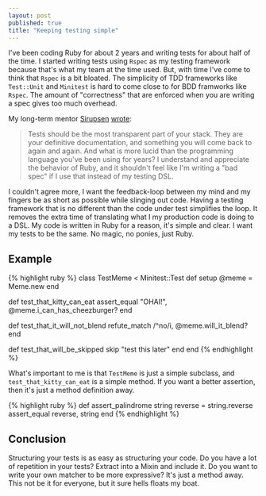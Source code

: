 ```yaml
---
layout: post
published: true
title: "Keeping testing simple"
---
```


I've been coding Ruby for about 2 years and writing tests for about half of the
time.
I started writing tests using `Rspec` as my testing framework because that's
what my team at the time used. But, with time I've come to think that `Rspec`
is a bit bloated. The simplicity of TDD frameworks like `Test::Unit` and
`Minitest` is hard to come close to for BDD framworks like `Rspec`. The amount
of "correctness" that are enforced when you are writing a spec gives too much
overhead.

My long-term mentor [Sirupsen][simon-twitter] [wrote][simon-article]:

> Tests should be the most transparent part of your stack. They are your
> definitive documentation, and something you will come back to again and
> again. And what is more lucid than the programming language you've been using
> for years? I understand and appreciate the behavior of Ruby, and it shouldn't
> feel like I'm writing a "bad spec" if I use that instead of my testing DSL.

I couldn't agree more, I want the feedback-loop between my mind and my fingers
be as short as possible while slinging out code. Having a testing framework
that is no different than the code under test simplifies the loop. It removes
the extra time of translating what I my production code is doing to a DSL.
My code is written in Ruby for a reason, it's simple and clear. I want my tests
to be the same. No magic, no ponies, just Ruby.

## Example

{% highlight ruby %}
class TestMeme < Minitest::Test
  def setup
    @meme = Meme.new
  end

  def test_that_kitty_can_eat
    assert_equal "OHAI!", @meme.i_can_has_cheezburger?
  end

  def test_that_it_will_not_blend
    refute_match /^no/i, @meme.will_it_blend?
  end

  def test_that_will_be_skipped
    skip "test this later"
  end
end
{% endhighlight %}

What's important to me is that `TestMeme` is just a simple subclass, and
`test_that_kitty_can_eat` is a simple method. If you want a better assertion,
then it's just a method definition away.

{% highlight ruby %}
def assert_palindrome string
  reverse = string.reverse
  assert_equal reverse, string
end
{% endhighlight %}

## Conclusion

Structuring your tests is as easy as structuring your code. Do you have a lot
of repetition in your tests? Extract into a Mixin and include it. Do you want
to write your own matcher to be more expressive? It's just a method away.
This not be it for everyone, but it sure hells floats my boat.


[simon-twitter]: https://twitter.com/sirupsen
[simon-article]: http://sirupsen.com/testing
